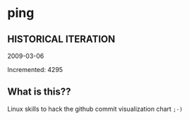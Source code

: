 # ping

## HISTORICAL ITERATION
2009-03-06

Incremented: 4295

## What is this?? 
Linux skills to hack the github commit visualization chart `;-)`
